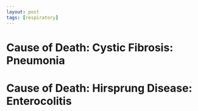 ```yaml
---
layout: post
tags: [respiratory]
---
```



# Cause of Death: Cystic Fibrosis: Pneumonia


# Cause of Death: Hirsprung Disease: Enterocolitis


